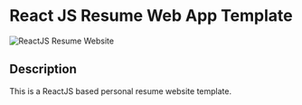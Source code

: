# React JS Resume Web App Template      
![ReactJS Resume Website](resume-screenshot.jpg?raw=true "ReactJS Resume Website Template")


## Description
This is a ReactJS based personal resume website template. 
